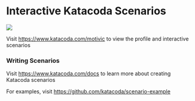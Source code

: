 # Interactive Katacoda Scenarios

[![](http://shields.katacoda.com/katacoda/motivic/count.svg)](https://www.katacoda.com/motivic "Get your profile on Katacoda.com")

Visit https://www.katacoda.com/motivic to view the profile and interactive scenarios

### Writing Scenarios
Visit https://www.katacoda.com/docs to learn more about creating Katacoda scenarios

For examples, visit https://github.com/katacoda/scenario-example

